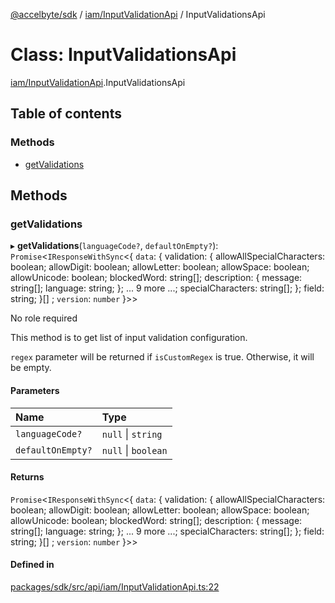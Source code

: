 [@accelbyte/sdk](../README.md) / [iam/InputValidationApi](../modules/iam_InputValidationApi.md) / InputValidationsApi

# Class: InputValidationsApi

[iam/InputValidationApi](../modules/iam_InputValidationApi.md).InputValidationsApi

## Table of contents

### Methods

- [getValidations](iam_InputValidationApi.InputValidationsApi.md#getvalidations)

## Methods

### getValidations

▸ **getValidations**(`languageCode?`, `defaultOnEmpty?`): `Promise`<`IResponseWithSync`<{ `data`: { validation: { allowAllSpecialCharacters: boolean; allowDigit: boolean; allowLetter: boolean; allowSpace: boolean; allowUnicode: boolean; blockedWord: string[]; description: { message: string[]; language: string; }; ... 9 more ...; specialCharacters: string[]; }; field: string; }[] ; `version`: `number`  }\>\>

<p>No role required</p>
   <p>This method is to get list of input validation configuration.</p>
   <p><code>regex</code> parameter will be returned if <code>isCustomRegex</code> is true. Otherwise, it will be empty.</p>

#### Parameters

| Name | Type |
| :------ | :------ |
| `languageCode?` | ``null`` \| `string` |
| `defaultOnEmpty?` | ``null`` \| `boolean` |

#### Returns

`Promise`<`IResponseWithSync`<{ `data`: { validation: { allowAllSpecialCharacters: boolean; allowDigit: boolean; allowLetter: boolean; allowSpace: boolean; allowUnicode: boolean; blockedWord: string[]; description: { message: string[]; language: string; }; ... 9 more ...; specialCharacters: string[]; }; field: string; }[] ; `version`: `number`  }\>\>

#### Defined in

[packages/sdk/src/api/iam/InputValidationApi.ts:22](https://github.com/AccelByte/accelbyte-web-sdk/blob/95af6d2/packages/sdk/src/api/iam/InputValidationApi.ts#L22)
